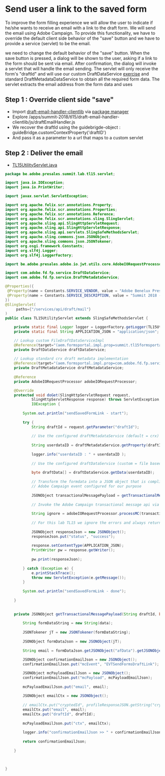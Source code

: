 # Send user a link to the saved form

To improve the form filling experience we will allow the user to indicate if he/she wants to receive an email with a link to the draft form. We will send the email using Adobe Campaign. To provide this functionality, we have to override the default client side behavior of the "save" button and we have to provide a service (servlet) to be the email.

we need to change the default behavior of the "save" button. When the save button is pressed, a dialog will be shown to the user, asking if a link to the form should be sent via email. After confirmation, the dialog will invoke a servlet that will handle the email sending. The servlet will only receive the form's "draftId" and will use our custom DraftDataService [exercise](exercise/README.md) and standard DraftMetadataDataService to obtain all the required form data. The servlet extracts the email address from the form data and uses

## Step 1 : Override client side "save"

* Import [draft-email-handler-clientlib](resources/draft-email-handler-clientlib.zip) via [package manager](http://localhost:4502/crx/packmgr/index.jsp)
* Explore /apps/summit-2018/tl15/draft-email-handler-clientlib/js/draftEmailHandler.js
* We recover the draftId using the guidebrigde-object : guideBridge.customContextProperty('draftID')
* And pass it as a parameter to a url that maps to a custom servlet

## Step 2 : Deliver the email
* [TL15UtilityServlet.java](resources/TL15UtilityServlet.java)

```java
package be.adobe.presales.summit.lab.tl15.servlet;

import java.io.IOException;
import java.io.PrintWriter;

import javax.servlet.ServletException;

import org.apache.felix.scr.annotations.Property;
import org.apache.felix.scr.annotations.Properties;
import org.apache.felix.scr.annotations.Reference;
import org.apache.felix.scr.annotations.sling.SlingServlet;
import org.apache.sling.api.SlingHttpServletRequest;
import org.apache.sling.api.SlingHttpServletResponse;
import org.apache.sling.api.servlets.SlingSafeMethodsServlet;
import org.apache.sling.commons.json.JSONObject;
import org.apache.sling.commons.json.JSONTokener;
import org.osgi.framework.Constants;
import org.slf4j.Logger;
import org.slf4j.LoggerFactory;

import be.adobe.presales.adobe.io.jwt.utils.core.AdobeIORequestProcessor;

import com.adobe.fd.fp.service.DraftDataService;
import com.adobe.fd.fp.service.DraftMetadataService;

@Properties({
 @Property(name = Constants.SERVICE_VENDOR, value = "Adobe Benelux Presales"),
 @Property(name = Constants.SERVICE_DESCRIPTION, value = "Summit 2018 - TL15 - Utilities Servlet")
})
@SlingServlet(
     paths={"/services/api/draft/mail"}
)
public class TL15UtilityServlet extends SlingSafeMethodsServlet {

	private static final Logger logger = LoggerFactory.getLogger(TL15UtilityServlet.class);
	private static final String APPLICATION_JSON = "application/json";

	// Lookup custom FileDraftDataServiceImpl
	@Reference(target="(aem.formsportal.impl.prop=summit.tl15formsportal.file.draft.dataservice)")
	private DraftDataService draftDataService;
	
	// Lookup standard crx draft metadata implementation
	@Reference(target="(aem.formsportal.impl.prop=com.adobe.fd.fp.service.impl.DraftMetadataServiceImpl)")
	private DraftMetadataService draftMetadataService;
	
	@Reference
	private AdobeIORequestProcessor adobeIORequestProcessor;

	@Override
	protected void doGet(SlingHttpServletRequest request,
			SlingHttpServletResponse response) throws ServletException,
			IOException {
	
		System.out.println("sendSavedFormLink - start");
		
		try {
			String draftId = request.getParameter("draftId");
									
			// Use the configured draftMetadataService (default = crx)
			
			String userdataID = draftMetadataService.getProperty(draftId,"userdataID")[0];
			
			logger.info("userdataID : " + userdataID );
			
			// Use the configured draftDataService (custom = file based for lab TL15)
			
			byte draftData[] = draftDataService.getData(userdataID);
			
			// Transform the formdata into a JSON object that is compliant with the structure required by the
			// Adobe Campaign event configured for our purpose
			
			JSONObject transactionalMessagePayload = getTransactionalMessagePayload(draftId, draftData);
			
			// Invoke the Adobe Campaign transactional message api via Adobe IO
			
			String ignore = adobeIORequestProcessor.processMC(transactionalMessagePayload.toString());
			
			// For this lab TL15 we ignore the errors and always return status = success ;)
			
			JSONObject responseJson = new JSONObject();
			responseJson.put("status", "success");
			
			response.setContentType(APPLICATION_JSON);
			PrintWriter pw = response.getWriter();
			
			pw.print(responseJson);
			
		} catch (Exception e) {
			e.printStackTrace();
			throw new ServletException(e.getMessage());
		}
		
		System.out.println("sendSavedFormLink - done");
		
	}
	
		
	private JSONObject getTransactionalMessagePayload(String draftId, byte data[]) throws Exception {
	
		String formDataString = new String(data);
		
		JSONTokener jT = new JSONTokener(formDataString);
		
		JSONObject formDataJson = new JSONObject(jT);
		
		String email = formDataJson.getJSONObject("afData").getJSONObject("afBoundData").getJSONObject("data").getJSONObject("profile").getJSONObject("identity").getString("email");
		
		JSONObject confirmationEmailJson = new JSONObject();
		confirmationEmailJson.put("mcEvent", "EVTSendFormsDraftLink"); // EVTttsTicketConfirmation

		JSONObject mcPayloadEmailJson = new JSONObject();
		confirmationEmailJson.put("mcPayload", mcPayloadEmailJson);
		
		mcPayloadEmailJson.put("email", email);
		
		JSONObject emailCtx = new JSONObject();
		
		// emailCtx.put("cryptedId", profileResponseJSON.getString("cryptedId"));			
		emailCtx.put("email", email);			
		emailCtx.put("draftId", draftId);
		
		mcPayloadEmailJson.put("ctx", emailCtx);
		
		logger.info("confirmationEmailJson >> " + confirmationEmailJson.toString());
		
		return confirmationEmailJson;
		
	}
	
	
	
}

```
